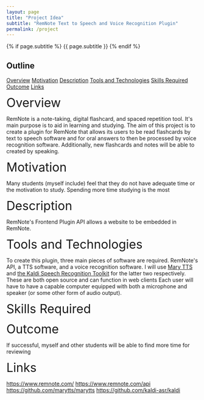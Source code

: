 ```yaml
---
layout: page
title: "Project Idea"
subtitle: "RemNote Text to Speech and Voice Recognition Plugin"
permalink: /project
---
```


{% if page.subtitle %}
    {{ page.subtitle }}
{% endif %}

## Outline

<a href="#overview_link">Overview</a>
<a href="#motivation_link">Motivation</a>
<a href="#description_link">Description</a>
<a href="#tools_link">Tools and Technologies</a>
<a href="#skills_link">Skills Required</a>
<a href="#outcome_link">Outcome</a>
<a href="#links_link">Links</a>

<a id="overview_link"><font size="+3">Overview</font></a>

RemNote is a note-taking, digital flashcard, and spaced repetition tool. It's main purpose is to aid in learning and studying. The aim of this project is to create a plugin for RemNote that allows its users to be read flashcards by text to speech software and for oral answers to then be processed by voice recognition software. Additionally, new flashcards and notes will be able to created by speaking.

<a id="motivation_link"><font size="+3">Motivation</font></a>

Many students (myself include) feel that they do not have adequate time or the motivation to study. Spending more time studying is the most 

<a id="description_link"><font size="+3">Description</font></a>

RemNote's Frontend Plugin API allows a website to be embedded in RemNote.

<a id="tools_link"><font size="+3">Tools and Technologies</font></a>

To create this plugin, three main pieces of software are required. RemNote's API, a TTS software, and a voice recognition software. I will use <a href="https://github.com/marytts/marytts">Mary TTS</a> and <a href="https://github.com/kaldi-asr/kaldi">the Kaldi Speech Recognition Toolkit</a> for the latter two respectively. These are both open source and can function in web clients
Each user will have to have a capable computer equipped with both a microphone and speaker (or some other form of audio output).

<a id="skills_link"><font size="+3">Skills Required</font></a>



<a id="outcome_link"><font size="+3">Outcome</font></a>

If successful, myself and other students will be able to find more time for reviewing 

<a id="links_link"><font size="+3">Links</font></a>

https://www.remnote.com/
https://www.remnote.com/api
https://github.com/marytts/marytts
https://github.com/kaldi-asr/kaldi